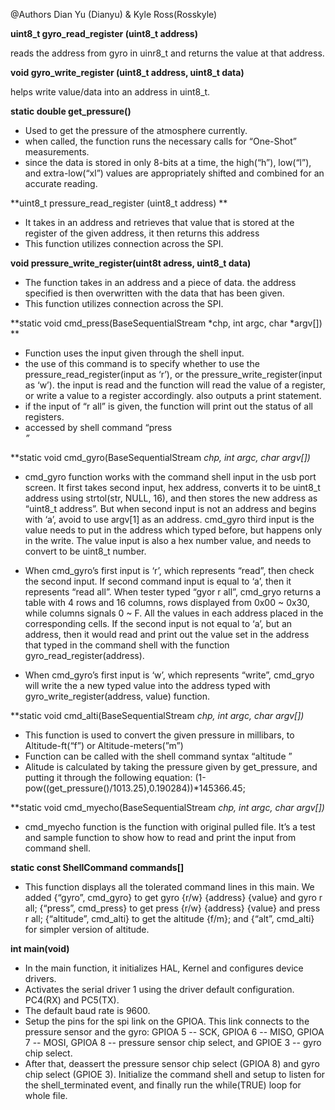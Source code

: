 @Authors Dian Yu (Dianyu) & Kyle Ross(Rosskyle)



**uint8_t gyro_read_register (uint8_t address)**

reads the address from gyro in uinr8_t and returns the value at that address. 



**void gyro_write_register (uint8_t address, uint8_t data)**

helps write value/data into an address in uint8_t. 




**static double get_pressure()**
* Used to get the pressure of the atmosphere currently.
* when called, the function runs the necessary calls for “One-Shot” measurements.
* since the data is stored in only 8-bits at a time, the high(“h”), low(“l”), and extra-low(“xl”) values are appropriately shifted and combined for an accurate reading.



**uint8_t pressure_read_register (uint8_t address) **
* It takes in an address and retrieves that value that is stored at the register of the given address, it then returns this address
* This function utilizes connection across the SPI.



**void pressure_write_register(uint8t adress, uint8_t data)**
* The function takes in an address and a piece of data. the address specified is then overwritten with the data that has been given. 
* This function utilizes connection across the SPI.
 


**static void cmd_press(BaseSequentialStream *chp, int argc, char *argv[]) **
* Function uses the input given through the shell input.
* the use of this command is to specify whether to use the pressure_read_register(input as ‘r’), or the pressure_write_register(input as ‘w’). the input is read and the function will read the value of a register, or write a value to a register accordingly. also outputs a print statement. 
* if the input of  “r all” is given, the function will print out the status of all registers. 
* accessed by shell command “press <address> <value>”



**static void cmd_gyro(BaseSequentialStream *chp, int argc, char *argv[])**

* cmd_gyro function works with the command shell input in the usb port screen. It first takes second input, hex address, converts it to be uint8_t address using strtol(str, NULL, 16), and then stores the new address as “uint8_t address”. But when second input is not an address and begins with ‘a’, avoid to use argv[1] as an address. cmd_gyro third input is the value needs to put in the address which typed before, but happens only in the write. The value input is also a hex number value, and needs to  convert to be uint8_t number. 

* When cmd_gyro’s first input is ‘r’, which represents “read”, then check the second input. If second command input is equal to ‘a’, then it represents “read all”. When tester typed “gyor r all”, cmd_gryo returns a table with 4 rows and 16  columns, rows displayed from 0x00 ~ 0x30, while columns signals 0 ~ F. All the values in each address placed in the corresponding cells. If the second input is not equal to ‘a’, but an address, then it would read and print out the value set in the address that typed in the command shell with the function gyro_read_register(address). 

* When cmd_gyro’s first input is ‘w’, which represents “write”, cmd_gryo will write the a new typed value into the address typed with gyro_write_register(address, value) function.



**static void cmd_alti(BaseSequentialStream *chp, int argc, char *argv[])**
* This function is used to convert the given pressure in millibars, to Altitude-ft(“f”) or Altitude-meters(”m”)
* Function can be called with the shell command syntax “altitude <f or m>”
* Alitude is calculated by taking the pressure given by get_pressure, and putting it through the following equation:
        (1-pow((get_pressure()/1013.25),0.190284))*145366.45;



**static void cmd_myecho(BaseSequentialStream *chp, int argc, char *argv[])**

* cmd_myecho function is the function with original pulled file. It’s a test and sample function to show how to read and print the input from command shell.



**static const ShellCommand commands[]**

 * This function displays all the tolerated command lines in this main. We added {“gyro”, cmd_gyro} to get gyro {r/w} {address} {value} and gyro r all; {“press”, cmd_press} to get press {r/w} {address} {value} and press r all; {“altitude”, cmd_alti} to get the altitude {f/m}; and {“alt”, cmd_alti} for simpler version of altitude.



**int main(void)**

* In the main function, it initializes HAL, Kernel and configures device drivers. 
* Activates the serial driver 1 using the driver default configuration. PC4(RX) and PC5(TX). 
* The default baud rate is 9600. 
* Setup the pins for the spi link on the GPIOA. This link connects to the pressure sensor and the gyro: GPIOA 5 -- SCK, GPIOA 6 -- MISO, GPIOA 7 -- MOSI, GPIOA 8 -- pressure sensor chip select, and GPIOE 3 -- gyro chip select. 
* After that, deassert the pressure sensor chip select (GPIOA 8) and gyro chip select (GPIOE 3). Initialize the command shell and setup to listen for the shell_terminated event, and finally run the while(TRUE) loop for whole file.

